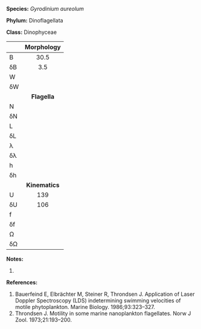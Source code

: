 **Species:** *Gyrodinium aureolum*

**Phylum:** Dinoflagellata

**Class:** Dinophyceae

|    | **Morphology** |
|:-- | :------------: |
| B  | 30.5 |
| δB | 3.5 |
| W  |  |
| δW |  |
|    | **Flagella** |
| N  |  |
| δN |  |
| L  |  |
| δL |  |
| λ  |  |
| δλ |  |
| h  |  |
| δh |  |
|    | **Kinematics** |
| U  | 139 |
| δU | 106 |
| f  |  |
| δf |  |
| Ω  |  |
| δΩ |  |

**Notes:**

1.

**References:**

1. Bauerfeind E, Elbrächter M, Steiner R, Throndsen J.  Application of Laser Doppler Spectroscopy (LDS) indetermining swimming velocities of motile phytoplankton.  Marine Biology. 1986;93:323–327.
1. Throndsen J.  Motility in some marine nanoplankton flagellates.  Norw J Zool. 1973;21:193–200.
